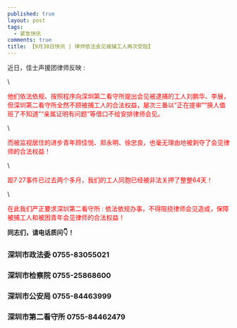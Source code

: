 ```yaml
---
published: true
layout: post
tags:
  - 紧急快讯
comments: true
title: 【9月30日快讯 | 律师依法会见被捕工人再次受阻】
---
```


<head size= "16px">
  
  近日，佳士声援团律师反映 :
  
  </head>
\
<font color= 'red'>
  
  他们依法依规、按照程序向深圳第二看守所提出会见被逮捕的工人刘鹏华、李展，但深圳第二看守所全然不顾被捕工人的合法权益，屡次三番以“正在提审”“换人值班了不知道”“亲属证明有问题”等借口不给安排律师会见。
  
  </font>
\
<font color= 'red'>
  
  而被监视居住的进步青年顾佳悦、郑永明、徐忠良，也毫无理由地被剥夺了会见律师的合法权益！
  
  </font>
\
<font color= 'red'> 
  
  距7·27事件已过去两个多月，我们的工人同胞已经被非法关押了整整64天！
  
  </font>
\
<font color= 'red'>
  
  在此我们严正要求深圳第二看守所 : 依法依规办事，不得阻挠律师会见造成，保障被捕工人和被困青年会见律师的合法权益！
  
  </font>

**同志们，请电话质问👇！**

### 深圳市政法委 0755-83055021
### 深圳市检察院 0755-25868600
### 深圳市公安局 0755-84463999
### 深圳市第二看守所 0755-84462479
